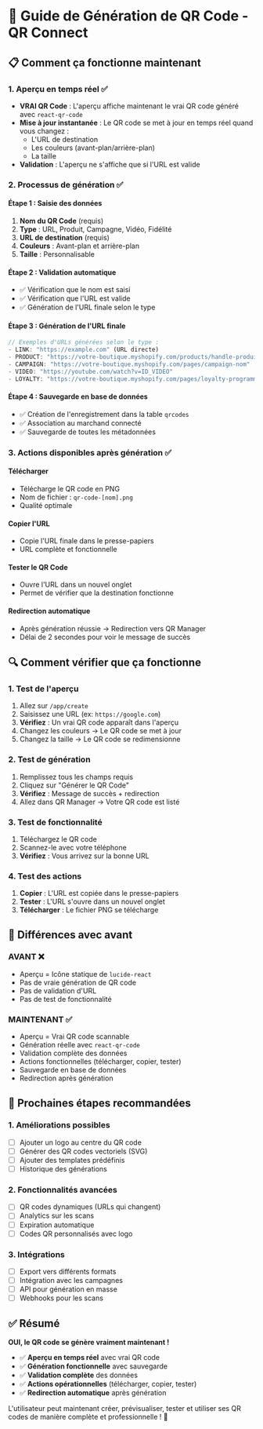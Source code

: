# 🎯 Guide de Génération de QR Code - QR Connect

## 📋 Comment ça fonctionne maintenant

### **1. Aperçu en temps réel** ✅

- **VRAI QR Code** : L'aperçu affiche maintenant le vrai QR code généré avec `react-qr-code`
- **Mise à jour instantanée** : Le QR code se met à jour en temps réel quand vous changez :
  - L'URL de destination
  - Les couleurs (avant-plan/arrière-plan)
  - La taille
- **Validation** : L'aperçu ne s'affiche que si l'URL est valide

### **2. Processus de génération** ✅

#### **Étape 1 : Saisie des données**

1. **Nom du QR Code** (requis)
2. **Type** : URL, Produit, Campagne, Vidéo, Fidélité
3. **URL de destination** (requis)
4. **Couleurs** : Avant-plan et arrière-plan
5. **Taille** : Personnalisable

#### **Étape 2 : Validation automatique**

- ✅ Vérification que le nom est saisi
- ✅ Vérification que l'URL est valide
- ✅ Génération de l'URL finale selon le type

#### **Étape 3 : Génération de l'URL finale**

```javascript
// Exemples d'URLs générées selon le type :
- LINK: "https://example.com" (URL directe)
- PRODUCT: "https://votre-boutique.myshopify.com/products/handle-produit"
- CAMPAIGN: "https://votre-boutique.myshopify.com/pages/campaign-nom"
- VIDEO: "https://youtube.com/watch?v=ID_VIDEO"
- LOYALTY: "https://votre-boutique.myshopify.com/pages/loyalty-programme"
```

#### **Étape 4 : Sauvegarde en base de données**

- ✅ Création de l'enregistrement dans la table `qrcodes`
- ✅ Association au marchand connecté
- ✅ Sauvegarde de toutes les métadonnées

### **3. Actions disponibles après génération** ✅

#### **Télécharger**

- Télécharge le QR code en PNG
- Nom de fichier : `qr-code-[nom].png`
- Qualité optimale

#### **Copier l'URL**

- Copie l'URL finale dans le presse-papiers
- URL complète et fonctionnelle

#### **Tester le QR Code**

- Ouvre l'URL dans un nouvel onglet
- Permet de vérifier que la destination fonctionne

#### **Redirection automatique**

- Après génération réussie → Redirection vers QR Manager
- Délai de 2 secondes pour voir le message de succès

## 🔍 Comment vérifier que ça fonctionne

### **1. Test de l'aperçu**

1. Allez sur `/app/create`
2. Saisissez une URL (ex: `https://google.com`)
3. **Vérifiez** : Un vrai QR code apparaît dans l'aperçu
4. Changez les couleurs → Le QR code se met à jour
5. Changez la taille → Le QR code se redimensionne

### **2. Test de génération**

1. Remplissez tous les champs requis
2. Cliquez sur "Générer le QR Code"
3. **Vérifiez** : Message de succès + redirection
4. Allez dans QR Manager → Votre QR code est listé

### **3. Test de fonctionnalité**

1. Téléchargez le QR code
2. Scannez-le avec votre téléphone
3. **Vérifiez** : Vous arrivez sur la bonne URL

### **4. Test des actions**

1. **Copier** : L'URL est copiée dans le presse-papiers
2. **Tester** : L'URL s'ouvre dans un nouvel onglet
3. **Télécharger** : Le fichier PNG se télécharge

## 🎯 Différences avec avant

### **AVANT** ❌

- Aperçu = Icône statique de `lucide-react`
- Pas de vraie génération de QR code
- Pas de validation d'URL
- Pas de test de fonctionnalité

### **MAINTENANT** ✅

- Aperçu = Vrai QR code scannable
- Génération réelle avec `react-qr-code`
- Validation complète des données
- Actions fonctionnelles (télécharger, copier, tester)
- Sauvegarde en base de données
- Redirection après génération

## 🚀 Prochaines étapes recommandées

### **1. Améliorations possibles**

- [ ] Ajouter un logo au centre du QR code
- [ ] Générer des QR codes vectoriels (SVG)
- [ ] Ajouter des templates prédéfinis
- [ ] Historique des générations

### **2. Fonctionnalités avancées**

- [ ] QR codes dynamiques (URLs qui changent)
- [ ] Analytics sur les scans
- [ ] Expiration automatique
- [ ] Codes QR personnalisés avec logo

### **3. Intégrations**

- [ ] Export vers différents formats
- [ ] Intégration avec les campagnes
- [ ] API pour génération en masse
- [ ] Webhooks pour les scans

## ✅ Résumé

**OUI, le QR code se génère vraiment maintenant !**

- ✅ **Aperçu en temps réel** avec vrai QR code
- ✅ **Génération fonctionnelle** avec sauvegarde
- ✅ **Validation complète** des données
- ✅ **Actions opérationnelles** (télécharger, copier, tester)
- ✅ **Redirection automatique** après génération

L'utilisateur peut maintenant créer, prévisualiser, tester et utiliser ses QR codes de manière complète et professionnelle ! 🎉






